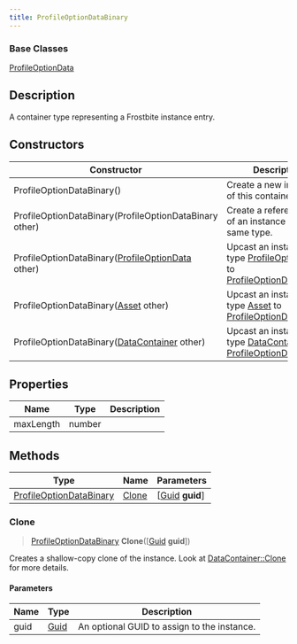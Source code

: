 ```yaml
---
title: ProfileOptionDataBinary
---
```

### Base Classes

[ProfileOptionData](/vext/ref/fb/profileoptiondata/)

## Description

A container type representing a Frostbite instance entry.

## Constructors

| Constructor                                                                        | Description                                                                                                                           |
| ---------------------------------------------------------------------------------- | ------------------------------------------------------------------------------------------------------------------------------------- |
| ProfileOptionDataBinary()                                                          | Create a new instance of this container type.                                                                                         |
| ProfileOptionDataBinary(ProfileOptionDataBinary other)                             | Create a reference copy of an instance of the same type.                                                                              |
| ProfileOptionDataBinary([ProfileOptionData](/vext/ref/fb/profileoptiondata/) other)              | Upcast an instance of type [ProfileOptionData](/vext/ref/fb/profileoptiondata/) to [ProfileOptionDataBinary](/vext/ref/fb/profileoptiondatabinary/).              |
| ProfileOptionDataBinary([Asset](/vext/ref/fb/asset/) other)                                      | Upcast an instance of type [Asset](/vext/ref/fb/asset/) to [ProfileOptionDataBinary](/vext/ref/fb/profileoptiondatabinary/).                                      |
| ProfileOptionDataBinary([DataContainer](/vext/ref/shared/class/datacontainer) other) | Upcast an instance of type [DataContainer](/vext/ref/shared/class/datacontainer) to [ProfileOptionDataBinary](/vext/ref/fb/profileoptiondatabinary/). |

## Properties

| Name      | Type   | Description |
| --------- | ------ | ----------- |
| maxLength | number |             |

## Methods

| Type                                               | Name            | Parameters                                     |
| -------------------------------------------------- | --------------- | ---------------------------------------------- |
| [ProfileOptionDataBinary](/vext/ref/fb/profileoptiondatabinary/) | [Clone](#clone) | \[[Guid](/vext/ref/shared/class/guid) **guid**\] |

### Clone

> [ProfileOptionDataBinary](/vext/ref/fb/profileoptiondatabinary/) **Clone**(\[[Guid](/vext/ref/shared/class/guid) **guid**\])

Creates a shallow-copy clone of the instance. Look at [DataContainer::Clone](/vext/ref/shared/class/datacontainer#clone) for more details.

#### Parameters

| Name | Type         | Description                                 |
| ---- | ------------ | ------------------------------------------- |
| guid | [Guid](/vext/ref/shared/class/guid/) | An optional GUID to assign to the instance. |
